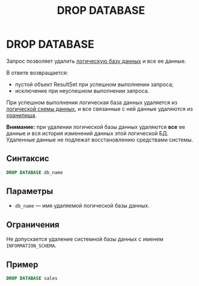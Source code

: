 ﻿---
layout: default
title: DROP DATABASE
nav_order: 15
parent: Запросы SQL+
grand_parent: Справочная информация
has_children: false
has_toc: false
---

# DROP DATABASE

Запрос позволяет удалить [логическую базу данных](../../../Обзор_понятий_компонентов_и_связей/Основные_понятия/Логическая_база_данных/Логическая_база_данных.md) 
и все ее данные.

В ответе возвращается:
*   пустой объект ResultSet при успешном выполнении запроса;
*   исключение при неуспешном выполнении запроса.

При успешном выполнении логическая база данных удаляется из 
[логической схемы данных](../../../Обзор_понятий_компонентов_и_связей/Основные_понятия/Логическая_схема_данных/Логическая_схема_данных.md), 
и все связанные с ней данные удаляются из [хранилища](../../../Обзор_понятий_компонентов_и_связей/Основные_понятия/Хранилище_данных/Хранилище_данных.md).

**Внимание:** при удалении логической базы данных удаляются **все** ее данные и вся история изменений 
данных этой логической БД. Удаленные данные не подлежат восстановлению средствами системы.

## Синтаксис

```sql
DROP DATABASE db_name
```

## Параметры

*   `db_name` — имя удаляемой логической базы данных.

## Ограничения

Не допускается удаление системной базы данных с именем `INFORMATION_SCHEMA`.

## Пример

```sql
DROP DATABASE sales
```